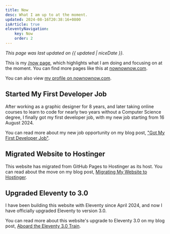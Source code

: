 ```yaml
---
title: Now
desc: What I am up to at the moment.
updated: 2024-08-16T20:38:16+0800
isArticle: true
eleventyNavigation:
    key: Now
    order: 2
---
```


*This page was last updated on {{ updated | niceDate }}.*

This is my [/now page](https://nownownow.com/about), which highlights what I am doing and focusing on at the moment. You can find more pages like this at [nownownow.com](https://nownownow.com/).

You can also view [my profile on nownownow.com](https://nownownow.com/p/D9En).

## Started My First Developer Job

After working as a graphic designer for 8 years, and later taking online courses to learn to code for nearly two years without a Computer Science degree, I finally got my first developer job, with my new job starting from 16 August 2024.

You can read more about my new job opportunity on my blog post, ["Got My First Developer Job"](/blog/posts/2024-08-16-got-my-first-developer-job/).

## Migrated Website to Hostinger

This website has migrated from GitHub Pages to Hostinger as its host. You can read about the move on my blog post, [Migrating My Website to Hostinger](/blog/posts/2024-07-31-migrating-to-hostinger).

## Upgraded Eleventy to 3.0

I have been building this website with Eleventy since April 2024, and now I have officially upgraded Eleventy to version 3.0.

You can read more about this website's upgrade to Eleventy 3.0 on my blog post, [Aboard the Eleventy 3.0 Train](/blog/posts/2024-07-19-eleventy-3-0-upgrade).